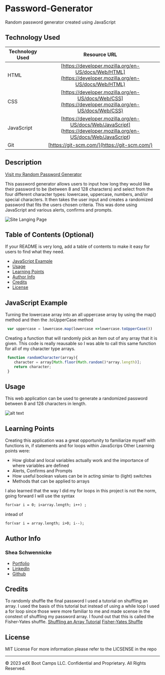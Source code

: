 # Password-Generator
Random password generator created using JavaScript 



## Technology Used 

| Technology Used         | Resource URL           | 
| ------------- |:-------------:| 
| HTML    | [https://developer.mozilla.org/en-US/docs/Web/HTML](https://developer.mozilla.org/en-US/docs/Web/HTML) | 
| CSS     | [https://developer.mozilla.org/en-US/docs/Web/CSS](https://developer.mozilla.org/en-US/docs/Web/CSS)      |  
| JavaScript |[https://developer.mozilla.org/en-US/docs/Web/JavaScript] (https://developer.mozilla.org/en-US/docs/Web/JavaScript)|
| Git | [https://git-scm.com/](https://git-scm.com/)     |    

## Description 

[Visit my Random Password Generator](https://sheaschwenn.github.io/Password-Generator/)

This password generator allows users to input how long they would like their password to be (between 8 and 128 characters) and select from the four different character types: lowercase, uppercase, numbers, and/or special characters.  It then takes the user input and creates a randomized password that fits the users chosen criteria. This was done using JavaScript and various alerts, confirms and prompts.   


![Site Langing Page](./site.gif)


## Table of Contents (Optional)

If your README is very long, add a table of contents to make it easy for users to find what they need.

* [JavaScript Example](#javascript-example)
* [Usage](#usage)
* [Learning Points](#learning-points)
* [Author Info](#author-info)
* [Credits](#credits)
* [License](#license)


## JavaScript Example

Turning the lowercase array into an all uppercase array by using the map() method and then the .toUpperCase method
```js
 var uppercase = lowercase.map(lowercase =>lowercase.toUpperCase())  
```

Creating a function that will randomly pick an item out of any array that it is given. This code is really reausable so I was able to call this same function for all of my character type arrays.  

```js
 function randomCharacter(array){
    character = array[Math.floor(Math.random()*array.length)];
    return character;
 }
```

## Usage 

This web application can be used to generate a randomized password between 8 and 128 characters in length.


![alt text](assets/images/screenshot.png)



## Learning Points 
Creating this application was a great opportunity to familiarize myself with functions in, if statements and for loops within JavaScrips
Other Learning points were: 
* How global and local variables actually work and the importance of where variables are defined 
* Alerts, Confirms and Prompts
* How useful boolean values can be in acting simiar to (light) switches
* Methods that can be applied to arrays 


I also learned that the way I did my for loops in this project is not the norm, going forward I will use the syntax 
```md 
for(var i = 0; i<array.length; i++) ;
```
intead of 
```md 
for(var i = array.length; i>0; i--);   
```

## Author Info


### Shea Schwennicke

* [Portfolio](https://sheaschwenn.github.io/Portfolio/)
* [LinkedIn](https://www.linkedin.com/in/shea-schwennicke-76a378210/)
* [Github](https://github.com/sheaschwenn)




## Credits

To randomly shuffle the final password I used a tutorial on shuffling an array.  I used the basis of this tutorial but instead of using a while loop I used a for loop since those were more familiar to me and made scense in the constext of shuffling my password array. I found out that this is called the Fisher-Yates shuffle.
[Shuffling an Array Tutorial](https://www.w3docs.com/snippets/javascript/how-to-randomize-shuffle-a-javascript-array.html)
[Fisher-Yates Shuffle](https://en.wikipedia.org/wiki/Fisher%E2%80%93Yates_shuffle)


## License
MIT License 
For more information please refer to the LICSENSE in the repo

---

© 2023 edX Boot Camps LLC. Confidential and Proprietary. All Rights Reserved.